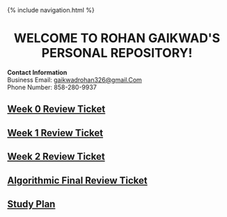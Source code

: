 {% include navigation.html %}
  <h1 align="center">WELCOME TO ROHAN GAIKWAD'S PERSONAL REPOSITORY!</h1>

  **Contact Information**
<br/> Business Email: gaikwadrohan326@gmail.Com
<br/> Phone Number: 858-280-9937
## [Week 0 Review Ticket](https://github.com/RohanG326/trimester3personalrepo/issues/1)
## [Week 1 Review Ticket](https://github.com/RohanG326/trimester3personalrepo/issues/2)
## [Week 2 Review Ticket](https://github.com/RohanG326/trimester3personalrepo/issues/3)
## [Algorithmic Final Review Ticket](https://github.com/RohanG326/trimester3personalrepo/issues/5)
## [Study Plan](https://github.com/RohanG326/trimester3personalrepo/issues/7)
